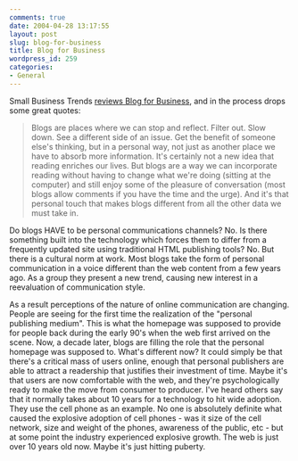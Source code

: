 ```yaml
---
comments: true
date: 2004-04-28 13:17:55
layout: post
slug: blog-for-business
title: Blog for Business
wordpress_id: 259
categories:
- General
---
```


Small Business Trends [reviews Blog for Business](http://www.smallbusinesses.blogspot.com/archives/2004_04_01_smallbusinesses_archive.html#108294960642999951), and in the process drops some great quotes:

> Blogs are places where we can stop and reflect. Filter out. Slow down. See a different side of an issue. Get the benefit of someone else's thinking, but in a personal way, not just as another place we have to absorb more information. It's certainly not a new idea that reading enriches our lives. But blogs are a way we can incorporate reading without having to change what we're doing (sitting at the computer) and still enjoy some of the pleasure of conversation (most blogs allow comments if you have the time and the urge). And it's that personal touch that makes blogs different from all the other data we must take in.

Do blogs HAVE to be personal communications channels? No. Is there something built into the technology which forces them to differ from a frequently updated site using traditional HTML publishing tools? No. But there is a cultural norm at work. Most blogs take the form of personal communication in a voice different than the web content from a few years ago. As a group they present a new trend, causing new interest in a reevaluation of communication style.

As a result perceptions of the nature of online communication are changing. People are seeing for the first time the realization of the "personal publishing medium". This is what the homepage was supposed to provide for people back during the early 90's when the web first arrived on the scene. Now, a decade later, blogs are filling the role that the personal homepage was supposed to. What's different now? It could simply be that there's a critical mass of users online, enough that personal publishers are able to attract a readership that justifies their investment of time. Maybe it's that users are now comfortable with the web, and they're psychologically ready to make the move from consumer to producer. I've heard others say that it normally takes about 10 years for a technology to hit wide adoption. They use the cell phone as an example. No one is absolutely definite what caused the explosive adoption of cell phones - was it size of the cell network, size and weight of the phones, awareness of the public, etc - but at some point the industry experienced explosive growth. The web is just over 10 years old now. Maybe it's just hitting puberty.
